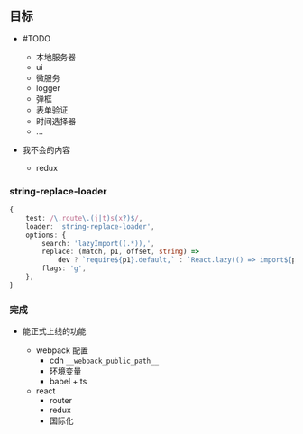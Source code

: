 ## 目标

- #TODO

  - 本地服务器
  - ui
  - 微服务
  - logger
  - 弹框
  - 表单验证
  - 时间选择器
  - ...

- 我不会的内容
  - redux

### string-replace-loader

```ts
{
    test: /\.route\.(j|t)s(x?)$/,
    loader: 'string-replace-loader',
    options: {
        search: 'lazyImport((.*)),',
        replace: (match, p1, offset, string) =>
            dev ? `require${p1}.default,` : `React.lazy(() => import${p1}),`,
        flags: 'g',
    },
}
```

### 完成

- 能正式上线的功能

  - webpack 配置
    - cdn `__webpack_public_path__`
    - 环境变量
    - babel + ts
  - react
    - router
    - redux
    - 国际化
